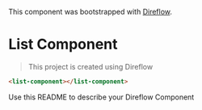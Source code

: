 This component was bootstrapped with [Direflow](https://direflow.io).

# List Component
> This project is created using Direflow

```html
<list-component></list-component>
```

Use this README to describe your Direflow Component